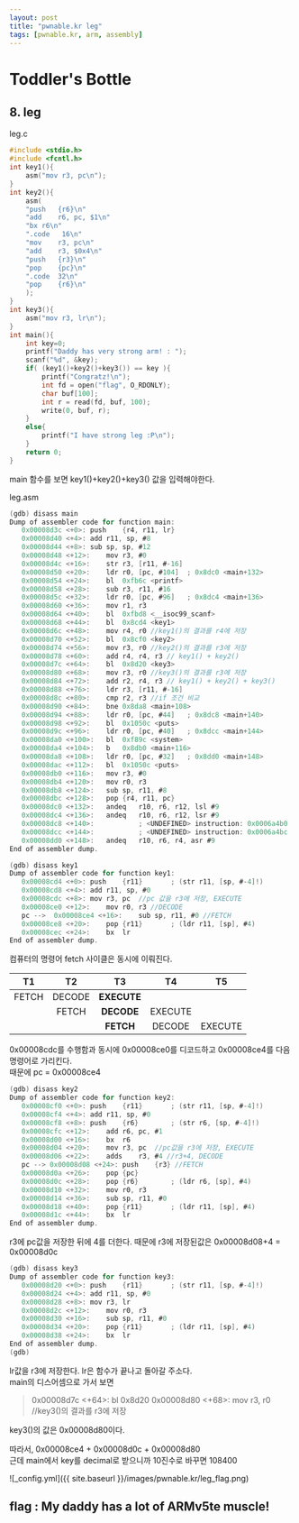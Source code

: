 ```yaml
---
layout: post
title: "pwnable.kr leg"
tags: [pwnable.kr, arm, assembly]
---
```


# Toddler's Bottle 
## 8. leg

leg.c  
```c
#include <stdio.h>
#include <fcntl.h>
int key1(){
	asm("mov r3, pc\n");
}
int key2(){
	asm(
	"push	{r6}\n"
	"add	r6, pc, $1\n"
	"bx	r6\n"
	".code   16\n"
	"mov	r3, pc\n"
	"add	r3, $0x4\n"
	"push	{r3}\n"
	"pop	{pc}\n"
	".code	32\n"
	"pop	{r6}\n"
	);
}
int key3(){
	asm("mov r3, lr\n");
}
int main(){
	int key=0;
	printf("Daddy has very strong arm! : ");
	scanf("%d", &key);
	if( (key1()+key2()+key3()) == key ){
		printf("Congratz!\n");
		int fd = open("flag", O_RDONLY);
		char buf[100];
		int r = read(fd, buf, 100);
		write(0, buf, r);
	}
	else{
		printf("I have strong leg :P\n");
	}
	return 0;
}
```
main 함수를 보면 key1()+key2()+key3() 값을 입력해야한다.  


leg.asm  
```c
(gdb) disass main
Dump of assembler code for function main:
   0x00008d3c <+0>:	push	{r4, r11, lr}
   0x00008d40 <+4>:	add	r11, sp, #8
   0x00008d44 <+8>:	sub	sp, sp, #12
   0x00008d48 <+12>:	mov	r3, #0
   0x00008d4c <+16>:	str	r3, [r11, #-16]
   0x00008d50 <+20>:	ldr	r0, [pc, #104]	; 0x8dc0 <main+132>
   0x00008d54 <+24>:	bl	0xfb6c <printf>
   0x00008d58 <+28>:	sub	r3, r11, #16
   0x00008d5c <+32>:	ldr	r0, [pc, #96]	; 0x8dc4 <main+136>
   0x00008d60 <+36>:	mov	r1, r3
   0x00008d64 <+40>:	bl	0xfbd8 <__isoc99_scanf>
   0x00008d68 <+44>:	bl	0x8cd4 <key1>
   0x00008d6c <+48>:	mov	r4, r0 //key1()의 결과를 r4에 저장
   0x00008d70 <+52>:	bl	0x8cf0 <key2>
   0x00008d74 <+56>:	mov	r3, r0 //key2()의 결과를 r3에 저장
   0x00008d78 <+60>:	add	r4, r4, r3 // key1() + key2()
   0x00008d7c <+64>:	bl	0x8d20 <key3>
   0x00008d80 <+68>:	mov	r3, r0 //key3()의 결과를 r3에 저장
   0x00008d84 <+72>:	add	r2, r4, r3 // key1() + key2() + key3()
   0x00008d88 <+76>:	ldr	r3, [r11, #-16]
   0x00008d8c <+80>:	cmp	r2, r3 //if 조건 비교
   0x00008d90 <+84>:	bne	0x8da8 <main+108>
   0x00008d94 <+88>:	ldr	r0, [pc, #44]	; 0x8dc8 <main+140>
   0x00008d98 <+92>:	bl	0x1050c <puts>
   0x00008d9c <+96>:	ldr	r0, [pc, #40]	; 0x8dcc <main+144>
   0x00008da0 <+100>:	bl	0xf89c <system>
   0x00008da4 <+104>:	b	0x8db0 <main+116>
   0x00008da8 <+108>:	ldr	r0, [pc, #32]	; 0x8dd0 <main+148>
   0x00008dac <+112>:	bl	0x1050c <puts>
   0x00008db0 <+116>:	mov	r3, #0
   0x00008db4 <+120>:	mov	r0, r3
   0x00008db8 <+124>:	sub	sp, r11, #8
   0x00008dbc <+128>:	pop	{r4, r11, pc}
   0x00008dc0 <+132>:	andeq	r10, r6, r12, lsl #9
   0x00008dc4 <+136>:	andeq	r10, r6, r12, lsr #9
   0x00008dc8 <+140>:			; <UNDEFINED> instruction: 0x0006a4b0
   0x00008dcc <+144>:			; <UNDEFINED> instruction: 0x0006a4bc
   0x00008dd0 <+148>:	andeq	r10, r6, r4, asr #9
End of assembler dump.
```
```c
(gdb) disass key1
Dump of assembler code for function key1:
   0x00008cd4 <+0>:	push	{r11}		; (str r11, [sp, #-4]!)
   0x00008cd8 <+4>:	add	r11, sp, #0
   0x00008cdc <+8>:	mov	r3, pc  //pc 값을 r3에 저장, EXECUTE
   0x00008ce0 <+12>:	mov	r0, r3 //DECODE
   pc -->  0x00008ce4 <+16>:	sub	sp, r11, #0 //FETCH
   0x00008ce8 <+20>:	pop	{r11}		; (ldr r11, [sp], #4)
   0x00008cec <+24>:	bx	lr
End of assembler dump.
```
컴퓨터의 명령어 fetch 사이클은 동시에 이뤄진다.  


|   T1  |   T2   |    T3   |    T4   |    T5   |
|:-----:|:------:|:-------:|:-------:|:-------:|
| FETCH | DECODE | **EXECUTE** |         |         |
|       |  FETCH |  **DECODE** | EXECUTE |         |
|       |        |  **FETCH**  |  DECODE | EXECUTE |  

  
0x00008cdc를 수행함과 동시에 0x00008ce0를 디코드하고  0x00008ce4를 다음 명령어로 가리킨다.  
때문에 pc = 0x00008ce4  

```c
(gdb) disass key2
Dump of assembler code for function key2:
   0x00008cf0 <+0>:	push	{r11}		; (str r11, [sp, #-4]!)
   0x00008cf4 <+4>:	add	r11, sp, #0
   0x00008cf8 <+8>:	push	{r6}		; (str r6, [sp, #-4]!)
   0x00008cfc <+12>:	add	r6, pc, #1
   0x00008d00 <+16>:	bx	r6
   0x00008d04 <+20>:	mov	r3, pc  //pc값을 r3에 저장, EXECUTE
   0x00008d06 <+22>:	adds	r3, #4 //r3+4, DECODE
   pc --> 0x00008d08 <+24>:	push	{r3} //FETCH
   0x00008d0a <+26>:	pop	{pc}
   0x00008d0c <+28>:	pop	{r6}		; (ldr r6, [sp], #4)
   0x00008d10 <+32>:	mov	r0, r3
   0x00008d14 <+36>:	sub	sp, r11, #0
   0x00008d18 <+40>:	pop	{r11}		; (ldr r11, [sp], #4)
   0x00008d1c <+44>:	bx	lr
End of assembler dump.
```
r3에 pc값을 저장한 뒤에 4를 더한다. 때문에 r3에 저장된값은 0x00008d08+4 = 0x00008d0c
```c
(gdb) disass key3
Dump of assembler code for function key3:
   0x00008d20 <+0>:	push	{r11}		; (str r11, [sp, #-4]!)
   0x00008d24 <+4>:	add	r11, sp, #0
   0x00008d28 <+8>:	mov	r3, lr
   0x00008d2c <+12>:	mov	r0, r3
   0x00008d30 <+16>:	sub	sp, r11, #0
   0x00008d34 <+20>:	pop	{r11}		; (ldr r11, [sp], #4)
   0x00008d38 <+24>:	bx	lr
End of assembler dump.
(gdb) 
```
lr값을 r3에 저장한다. lr은 함수가 끝나고 돌아갈 주소다.  
main의 디스어셈으로 가서 보면
>0x00008d7c <+64>:	bl	0x8d20 <key3>
 0x00008d80 <+68>:	mov	r3, r0 //key3()의 결과를 r3에 저장

key3()의 값은 0x00008d80이다.  

따라서, 0x00008ce4 + 0x00008d0c + 0x00008d80  
근데 main에서 key를 decimal로 받으니까 10진수로 바꾸면 108400

![_config.yml]({{ site.baseurl }}/images/pwnable.kr/leg_flag.png)

## flag : My daddy has a lot of ARMv5te muscle!
